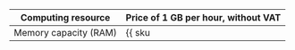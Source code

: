 | Computing resource    | Price of 1 GB per hour, without VAT |
|-----------------------|-----------------------------------|
| Memory capacity (RAM) | {{ sku|USD|datatransfer.compute.ram.v1|string }} |